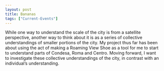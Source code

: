 ```yaml
---
layout: post
title: Bananas
tags: ["Current-Events"]
---
```

While one way to understand the scale of the city is from a satellite perspective, another way to think about it is as a series of collective understandings of smaller portions of the city. My project thus far has been about using the act of making a Roaming View Shoe as a tool for me to start to understand parts of Condesa, Roma and Centro. Moving forward, I want to investigate these collective understandings of the city, in contrast with an individual’s understanding.
